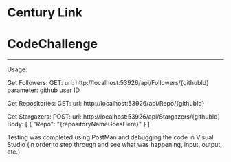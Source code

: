 # Century Link
# CodeChallenge 
-----------------------

Usage:

Get Followers:
GET:
url: http://localhost:53926/api/Followers/{githubId}
parameter: github user ID

Get Repositories:
GET:
url: http://localhost:53926/api/Repo/{githubId}

Get Stargazers:
POST:
url: http://localhost:53926/api/Stargazers/{githubId}
Body: 
[
	{
	"Repo": "{repositoryNameGoesHere}"
	}
]

Testing was completed using PostMan and debugging the code in Visual Studio (in order to step through and see what was happening, input, output, etc.) 
